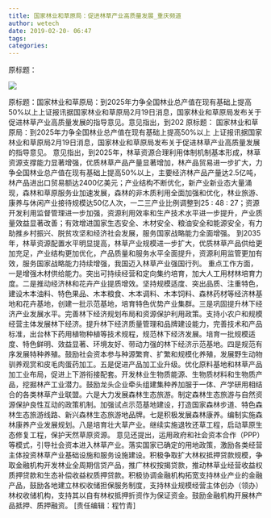 ```yaml
---
title: 国家林业和草原局：促进林草产业高质量发展_重庆频道
author: wetech
date: 2019-02-20- 06:47
tags: 
categories: 
---
```

原标题：
<!-- more -->
                
<img align="center" border="0" src="http://p2.ifengimg.com/a/2016/0810/204c433878d5cf9size1_w16_h16.png" />
                
            
原标题：国家林业和草原局：到2025年力争全国林业总产值在现有基础上提高50%以上上证报讯据国家林业和草原局2月19日消息，国家林业和草原局发布关于促进林草产业高质量发展的指导意见。意见指出，到202
原标题：
国家林业和草原局：到2025年力争全国林业总产值在现有基础上提高50%以上
上证报讯据国家林业和草原局2月19日消息，国家林业和草原局发布关于促进林草产业高质量发展的指导意见。
意见指出，到2025年，林草资源合理利用体制机制基本形成，林草资源支撑能力显著增强，优质林草产品产量显著增加，林产品贸易进一步扩大，力争全国林业总产值在现有基础上提高50%以上，主要经济林产品产量达2.5亿吨，林产品进出口贸易额达2400亿美元；产业结构不断优化，新产业新业态大量涌现，森林和草原服务业加速发展，森林的非木质利用全面加强和优化，林业旅游、康养与休闲产业接待规模达50亿人次，一二三产业比例调整到25 : 48 : 27；资源开发利用监督管理进一步加强，资源利用效率和生产技术水平进一步提升，产业质量效益显著改善；有效增进国家生态安全、木材安全、粮油安全和能源安全，有力助推乡村振兴、脱贫攻坚和经济社会发展，服务国家战略能力全面增强。
到2035年，林草资源配置水平明显提高，林草产业规模进一步扩大，优质林草产品供给更加充足，产业结构更加优化，产品质量和服务水平全面提升，资源利用监管更加有效，服务国家战略能力持续增强，我国迈入林草产业强国行列。
重点工作方面，一是增强木材供给能力。突出可持续经营和定向集约培育，加大人工用材林培育力度。二是推动经济林和花卉产业提质增效。坚持规模适度、突出品质、注重特色，建设木本油料、特色果品、木本粮食、木本调料、木本饲料、森林药材等经济林基地和花卉基地，创建一批示范基地，培育特色优势产业集群。三是巩固提升林下经济产业发展水平。完善林下经济规划布局和资源保护利用政策。支持小农户和规模经营主体发展林下经济。提升林下经济质量管理和品牌建设能力，完善技术和产品标准，出台林下药用植物种植等技术规程，规范林下经济发展。培育一批规模适度、特色鲜明、效益显著、环境友好、带动力强的林下经济示范基地。四是规范有序发展特种养殖。鼓励社会资本参与种源繁育、扩繁和规模化养殖，发展野生动物驯养观赏和皮毛肉蛋药加工。五是促进产品加工业升级。优化原料基地和林草产品加工业布局，促进上下游衔接配套。开发林业生物质能源、生物质材料和生物质产品，挖掘林产工业潜力。鼓励龙头企业牵头组建集种养加服于一体、产学研用相结合的各类林草产业联盟。六是大力发展森林生态旅游。制定森林生态旅游与自然资源保护良性互动的政策机制。加强试点示范基地建设，打造国家森林步道、特色森林生态旅游线路、新兴森林生态旅游地品牌。七是积极发展森林康养。编制实施森林康养产业发展规划。八是培育壮大草产业。继续实施退牧还草工程，启动草原生态修复工程，保护天然草原资源。
意见还提出，运用政府和社会资本合作（PPP）等模式，引导社会资本进入林草产业。落实国家已确定的用地政策，激励各类经营主体投资林草产业基础设施和服务设施建设。积极争取扩大林权抵押贷款规模，争取金融机构开发林业全周期信贷产品，推广林权按揭贷款，推动林草业经营收益权质押贷款和生态补偿收益权质押贷款。积极协调金融机构拓宽支持林业产业的金融产品，鼓励各地建立林权收储担保服务制度，支持林业规模经营主体创办（领办）林权收储机构，支持其以自有林权抵押折资作为保证资金。鼓励金融机构开展林产品抵押、质押融资。
[责任编辑：程竹青]
            
